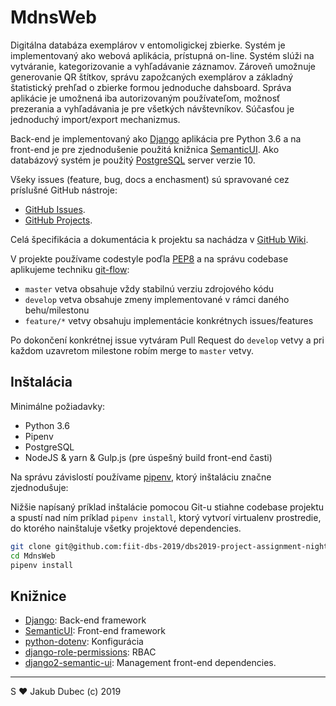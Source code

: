 # MdnsWeb

Digitálna databáza exemplárov v entomoligickej zbierke. Systém je implementovaný ako webová aplikácia, prístupná on-line.
Systém slúži na vytváranie, kategorizovanie a vyhľadávanie záznamov. Zároveň umožnuje generovanie QR štítkov,
správu zapožcaných exemplárov a základný štatistický prehľad o zbierke formou jednoduche dahsboard. Správa aplikácie
je umožnená iba autorizovaným používateľom, možnosť prezerania a vyhľadávania je pre všetkých návštevníkov.
Súčasťou je jednoduchý import/export mechanizmus.

Back-end je implementovaný ako [Django](https://www.djangoproject.com/) aplikácia pre Python 3.6 a na front-end 
je pre zjednodušenie použitá knižnica [SemanticUI](https://semantic-ui.com/). Ako databázový systém je použitý 
[PostgreSQL](https://www.postgresql.org/) server verzie 10.

Všeky issues (feature, bug, docs a enchasment) sú spravované cez príslušné GitHub nástroje:

- [GitHub Issues](https://github.com/fiit-dbs-2019/dbs2019-project-assignment-nightgaunt/issues).
- [GitHub Projects](https://github.com/fiit-dbs-2019/dbs2019-project-assignment-nightgaunt/projects).

Celá špecifikácia a dokumentácia k projektu sa nachádza v 
[GitHub Wiki](https://github.com/fiit-dbs-2019/dbs2019-project-assignment-nightgaunt/wiki).

V projekte používame codestyle poďla [PEP8](https://www.python.org/dev/peps/pep-0008/) a na správu codebase
aplikujeme techniku [git-flow](https://datasift.github.io/gitflow/IntroducingGitFlow.html):

- `master` vetva obsahuje vždy stabilnú verziu zdrojového kódu
- `develop` vetva obsahuje zmeny implementované v rámci daného behu/milestonu
- `feature/*` vetvy obsahuju implementácie konkrétnych issues/features

Po dokončení konkrétnej issue vytváram Pull Request do `develop` vetvy a pri každom uzavretom milestone
robím merge to `master` vetvy.

## Inštalácia

Minimálne požiadavky:

- Python 3.6
- Pipenv
- PostgreSQL
- NodeJS & yarn & Gulp.js (pre úspešný build front-end časti)

Na správu závislostí používame [pipenv](https://github.com/pypa/pipenv), ktorý inštaláciu značne zjednodušuje:

Nižšie napísaný príklad inštalácie pomocou Git-u stiahne codebase projektu a spustí nad ním príklad `pipenv install`,
ktorý vytvorí virtualenv prostredie, do ktorého nainštaluje všetky projektové dependencies. 

```bash
git clone git@github.com:fiit-dbs-2019/dbs2019-project-assignment-nightgaunt.git MdnsWeb
cd MdnsWeb
pipenv install
```

## Knižnice

- [Django](https://www.djangoproject.com/): Back-end framework
- [SemanticUI](https://semantic-ui.com/): Front-end framework
- [python-dotenv](https://github.com/theskumar/python-dotenv): Konfigurácia
- [django-role-permissions](https://github.com/vintasoftware/django-role-permissions): RBAC
- [django2-semantic-ui](https://github.com/franklintiel/django2-semantic-ui): Management front-end dependencies.

---
S ❤️ Jakub Dubec (c) 2019
